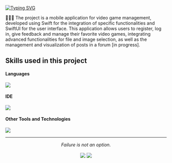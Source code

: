 <a href="https://git.io/typing-svg"><img src="https://readme-typing-svg.demolab.com?font=Fira+Code&pause=1000&color=F7F7F7&random=false&width=435&lines=Welcome+to+my+project;Ruanet+Alejandro+Ozuna+Diaz;Information+Technology+Engineering;Swift" alt="Typing SVG" /></a>

👨🏻‍💻 The project is a mobile application for video game management, developed using Swift for the integration of specific functionalities and SwiftUI for the user interface. This application allows users to register, log in, give feedback and manage their favorite video games, integrating advanced functionalities for file and image selection, as well as the management and visualization of posts in a forum [in progress].

## Skills used in this project

<h4> Languages </h4>
<span> 
  <img src="https://img.shields.io/badge/Swift-ED8B00?style=for-the-badge&logo=swift&logoColor=white">
</span>

<h4> IDE </h4>
<span>
<img src="https://img.shields.io/badge/Xcode-4CA6EE?style=for-the-badge&logo=xcode&logoColor=white">

<h4> Other Tools and Technologies </h4>
<span>
  <img src="https://img.shields.io/badge/Git-F05032?style=for-the-badge&logo=git&logoColor=white">
</span>

<hr>
<p align="center">
   <i>Failure is not an option.</i>
   <br>
<br>	
<a target="_blank" href="https://www.linkedin.com/in/ruanetozuna"><img src="https://img.shields.io/badge/-LinkedIn-0077B5?style=for-the-badge&logo=Linkedin&logoColor=white"></img></a>
<a target="_blank" href="mailto:ruanetozunadiaz@gmail.com"><img src="https://img.shields.io/badge/-Gmail-D14836?style=for-the-badge&logo=Gmail&logoColor=white"></img></a>
<br>
</p>

